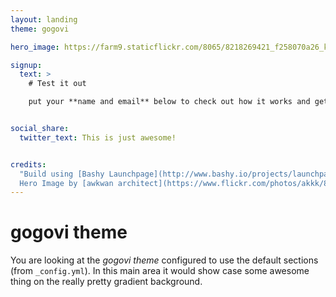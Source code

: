 ```yaml
---
layout: landing
theme: gogovi

hero_image: https://farm9.staticflickr.com/8065/8218269421_f258070a26_k_d.jpg # https://farm9.staticflickr.com/8629/16224193869_2ac56a7771_k_d.jpg

signup:
  text: >
    # Test it out

    put your **name and email** below to check out how it works and get your social sharing links!


social_share:
  twitter_text: This is just awesome!


credits:
  "Build using [Bashy Launchpage](http://www.bashy.io/projects/launchpage) – an OpenSource, freely hosted Launchpage Project for you. [Fork it now](https://github.com/bashyHQ/launchpage/) to build your own.
  Hero Image by [awkwan architect](https://www.flickr.com/photos/akkk/8218269421/)."
---
```


# gogovi theme

You are looking at the _gogovi theme_ configured to use the default sections (from `_config.yml`). In this main area it would show case some awesome thing on the really pretty gradient background.
